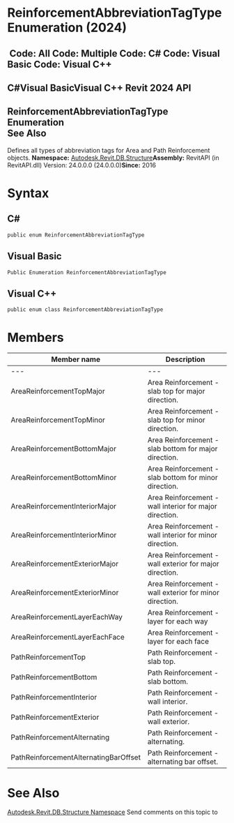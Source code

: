 # ReinforcementAbbreviationTagType Enumeration (2024)

﻿
 Code: All Code: Multiple Code: C# Code: Visual Basic Code: Visual C++   
---  
C#Visual BasicVisual C++
Revit 2024 API  
---  
ReinforcementAbbreviationTagType Enumeration  
See Also  
---  
Defines all types of abbreviation tags for Area and Path Reinforcement objects. 
**Namespace:** [Autodesk.Revit.DB.Structure](d586b341-f687-9d90-e96d-255806b7d4fc.md "Autodesk.Revit.DB.Structure Namespace")**Assembly:** RevitAPI (in RevitAPI.dll) Version: 24.0.0.0 (24.0.0.0)**Since:** 2016 
# Syntax
C#  
---  
```text
public enum ReinforcementAbbreviationTagType
```
  
Visual Basic  
---  
```text
Public Enumeration ReinforcementAbbreviationTagType
```
  
Visual C++  
---  
```text
public enum class ReinforcementAbbreviationTagType
```
  
# Members
| Member name | Description |
| --- | --- |
| --- | --- |
| AreaReinforcementTopMajor | Area Reinforcement - slab top for major direction. |
| AreaReinforcementTopMinor | Area Reinforcement - slab top for minor direction. |
| AreaReinforcementBottomMajor | Area Reinforcement - slab bottom for major direction. |
| AreaReinforcementBottomMinor | Area Reinforcement - slab bottom for minor direction. |
| AreaReinforcementInteriorMajor | Area Reinforcement - wall interior for major direction. |
| AreaReinforcementInteriorMinor | Area Reinforcement - wall interior for minor direction. |
| AreaReinforcementExteriorMajor | Area Reinforcement - wall exterior for major direction. |
| AreaReinforcementExteriorMinor | Area Reinforcement - wall exterior for minor direction. |
| AreaReinforcementLayerEachWay | Area Reinforcement - layer for each way |
| AreaReinforcementLayerEachFace | Area Reinforcement - layer for each face |
| PathReinforcementTop | Path Reinforcement - slab top. |
| PathReinforcementBottom | Path Reinforcement - slab bottom. |
| PathReinforcementInterior | Path Reinforcement - wall interior. |
| PathReinforcementExterior | Path Reinforcement - wall exterior. |
| PathReinforcementAlternating | Path Reinforcement - alternating. |
| PathReinforcementAlternatingBarOffset | Path Reinforcement - alternating bar offset. |

# See Also
[Autodesk.Revit.DB.Structure Namespace](d586b341-f687-9d90-e96d-255806b7d4fc.md "Autodesk.Revit.DB.Structure Namespace")
Send comments on this topic to 